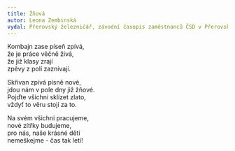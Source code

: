 ```yaml
---
title: Žňová
autor: Leona Zembinská
vydal: Přerovský železničář, závodní časopis zaměstnanců ČSD v Přerovském železničním uzlu, 1962
---
```


Kombajn zase píseň zpívá,  
že je práce věčně živá,  
že již klasy zrají   
zpěvy z polí zaznívají.

Skřivan zpívá písně nové,   
jdou nám v pole dny již žňové.  
Pojďte všichni sklízet zlato,  
vždyť to věru stojí za to.

Na svém všichni pracujeme,   
nové zítřky budujeme,    
pro nás, naše krásné děti   
nemeškejme - čas tak letí!
